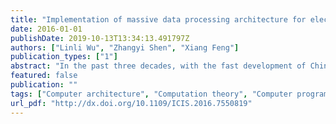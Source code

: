```yaml
---
title: "Implementation of massive data processing architecture for electric enterprise groups"
date: 2016-01-01
publishDate: 2019-10-13T13:34:13.491797Z
authors: ["Linli Wu", "Zhangyi Shen", "Xiang Feng"]
publication_types: ["1"]
abstract: "In the past three decades, with the fast development of China's economy, the business data of electric power industry also showed rapid growth and the data size is continual expanding. Thus, the management systems of electric enterprise groups encountered the performance bottlenecks of massive data processing. Hadoop is an open-source software framework developed for reliable, scalable, and efficient distributed computing and storage, and is widely used in massive data processing. Based on the study of the proposed massive business data processing of electric industry, this paper introduces a novel architecture, which is based on Hadoop ecosystem, for management systems of electric enterprise groups to crack the present performance bottlenecks. First, the business logic and processing produce of management system is analyzed. Then new architecture with Hadoop based distributed processing model is introduced in detailed. At last, experimental results with actual business scenarios and data prove the architecture can effectively resolve present performance bottlenecks of massive business data processing, and greatly improve the performance and efficiency of the management system of electric enterprise groups.textlessbr/textgreater &copy; 2016 IEEE."
featured: false
publication: ""
tags: ["Computer architecture", "Computation theory", "Computer programming", "Data handling", "Digital storage", "Distributed computer systems", "Electric industry", "Metadata", "Open source software", "Open systems"]
url_pdf: "http://dx.doi.org/10.1109/ICIS.2016.7550819"
---
```


